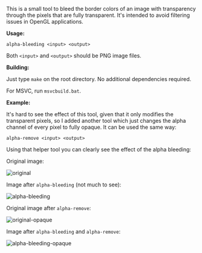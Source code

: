 This is a small tool to bleed the border colors of an image with transparency through the pixels that
are fully transparent. It's intended to avoid filtering issues in OpenGL applications.

**Usage:**

`alpha-bleeding <input> <output>`

Both `<input>` and `<output>` should be PNG image files.

**Building:**

Just type `make` on the root directory. No additional dependencies required.

For MSVC, run `msvcbuild.bat`.

**Example:**

It's hard to see the effect of this tool, given that it only modifies the transparent pixels, so I
added another tool which just changes the alpha channel of every pixel to fully opaque. It can be
used the same way:

`alpha-remove <input> <output>`

Using that helper tool you can clearly see the effect of the alpha bleeding:

Original image:

![original](media/original.png)

Image after `alpha-bleeding` (not much to see):

![alpha-bleeding](media/alpha-bleeding.png)

Original image after `alpha-remove`:

![original-opaque](media/original-opaque.png)

Image after `alpha-bleeding` and `alpha-remove`:

![alpha-bleeding-opaque](media/alpha-bleeding-opaque.png)
